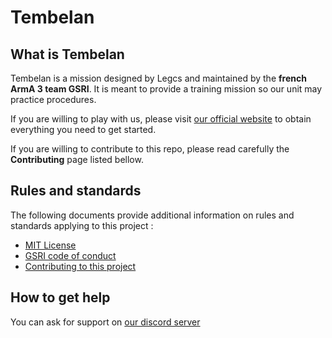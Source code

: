 # Tembelan

## What is Tembelan

Tembelan is a mission designed by Legcs and maintained by the **french ArmA 3 team GSRI**. It is meant to provide a training mission so our unit may practice procedures.

If you are willing to play with us, please visit [our official website](https://www.gsri.team) to obtain everything you need to get started.

If you are willing to contribute to this repo, please read carefully the **Contributing** page listed bellow.

## Rules and standards

The following documents provide additional information on rules and standards applying to this project :

*   [MIT License](../LICENSE.md)
*   [GSRI code of conduct](https://github.com/team-gsri/CodeOfConduct/blob/master/.github/CODE_OF_CONDUCT.md)
*   [Contributing to this project](./CONTRIBUTING.md)

## How to get help

You can ask for support on [our discord server](https://discord.gg/bhMn4jd)
